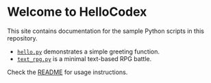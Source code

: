 # Welcome to HelloCodex

This site contains documentation for the sample Python scripts in this repository.

- [`hello.py`](../hello.py) demonstrates a simple greeting function.
- [`text_rpg.py`](../text_rpg.py) is a minimal text-based RPG battle.

Check the [README](../README.md) for usage instructions.
